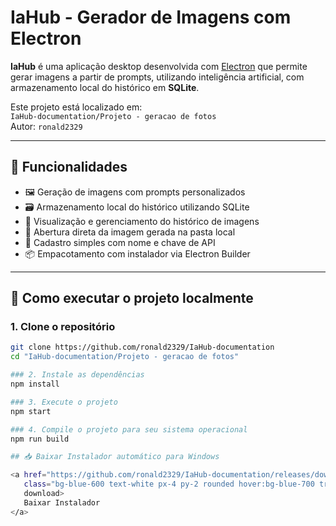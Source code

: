 # IaHub - Gerador de Imagens com Electron

**IaHub** é uma aplicação desktop desenvolvida com [Electron](https://www.electronjs.org/) que permite gerar imagens a partir de prompts, utilizando inteligência artificial, com armazenamento local do histórico em **SQLite**.

Este projeto está localizado em:  
`IaHub-documentation/Projeto - geracao de fotos`  
Autor: `ronald2329`

---

## 🧠 Funcionalidades

- 🖼️ Geração de imagens com prompts personalizados
- 🗃️ Armazenamento local do histórico utilizando SQLite
- 🧾 Visualização e gerenciamento do histórico de imagens
- 📂 Abertura direta da imagem gerada na pasta local
- 🔑 Cadastro simples com nome e chave de API
- 📦 Empacotamento com instalador via Electron Builder

---

## 🚀 Como executar o projeto localmente

### 1. Clone o repositório

```bash
git clone https://github.com/ronald2329/IaHub-documentation
cd "IaHub-documentation/Projeto - geracao de fotos"

### 2. Instale as dependências
npm install

### 3. Execute o projeto
npm start

### 4. Compile o projeto para seu sistema operacional
npm run build

## 📥 Baixar Instalador automático para Windows

<a href="https://github.com/ronald2329/IaHub-documentation/releases/download/v1.0.0/IaHub-Setup-1.0.0.exe" 
   class="bg-blue-600 text-white px-4 py-2 rounded hover:bg-blue-700 transition inline-block"
   download>
   Baixar Instalador
</a>
